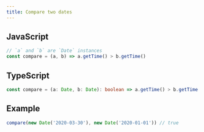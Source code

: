 ```yaml
---
title: Compare two dates
---
```


## JavaScript
```js
// `a` and `b` are `Date` instances
const compare = (a, b) => a.getTime() > b.getTime()
```

## TypeScript
```ts
const compare = (a: Date, b: Date): boolean => a.getTime() > b.getTime()
```

## Example
```js
compare(new Date('2020-03-30'), new Date('2020-01-01')) // true
```
